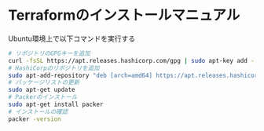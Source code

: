 # Terraformのインストールマニュアル

Ubuntu環境上で以下コマンドを実行する

```bash
# リポジトリのGPGキーを追加
curl -fsSL https://apt.releases.hashicorp.com/gpg | sudo apt-key add -
# HashiCorpのリポジトリを追加
sudo apt-add-repository "deb [arch=amd64] https://apt.releases.hashicorp.com $(lsb_release -cs) main"
# パッケージリストの更新
sudo apt-get update
# Packerのインストール
sudo apt-get install packer
# インストールの確認
packer -version
```